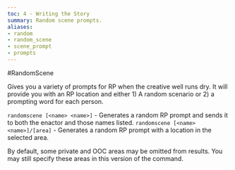 ```yaml
---
toc: 4 - Writing the Story
summary: Random scene prompts.
aliases:
- random
- random_scene
- scene_prompt
- prompts
---
```

#RandomScene

Gives you a variety of prompts for RP when the creative well runs dry. It will provide you with an RP location and either 1) A random scenario or 2) a prompting word for each person.

`randomscene [<name> <name>]` - Generates a random RP prompt and sends it to both the enactor and those names listed.
`randomscene [<name> <name>]/[area]` - Generates a random RP prompt with a location in the selected area.

By default, some private and OOC areas may be omitted from results. You may still specify these areas in this version of the command.
